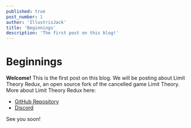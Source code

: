 ```yaml
---
published: true
post_number: 1
author: 'IllustrisJack'
title: 'Beginnings'
description: 'The first post on this blog!'
---
```

# Beginnings
**Welcome!** This is the first post on this blog. We will be posting about Limit Theory Redux, an open source fork of the cancelled game Limit Theory.
More about Limit Theory Redux here:

- [GitHub Repository](https://github.com/Limit-Theory-Redux/ltheory)
- [Discord](https://discord.gg/MrfRR5ytJF)


See you soon!
